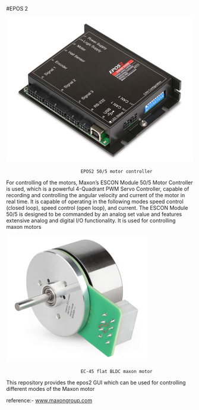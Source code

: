 #EPOS 2



![plot](https://github.com/RN0H/EPOS2/blob/6760c64bb3071346b8070dfcc331e6962f28c38d/pngs/epos2.png)

								EPOS2 50/5 motor controller

For controlling of the motors, Maxon’s ESCON Module 50/5 Motor Controller is used, which is a powerful 4-Quadrant PWM Servo Controller, capable of recording and controlling the angular velocity and current of the motor in real time. 
It is capable of operating in the following modes 
speed control (closed loop), 
speed control (open loop), and 
current. 
The ESCON Module 50/5 is designed to be commanded by an analog set value and features extensive analog and digital I/O functionality. It is used  for controlling maxon motors

![plot](https://github.com/RN0H/EPOS2/blob/6760c64bb3071346b8070dfcc331e6962f28c38d/pngs/maxonmotor.png)

								EC-45 flat BLDC maxon motor


This repository provides the epos2 GUI which can be used for controlling different modes of 
the Maxon motor




reference:- www.maxongroup.com